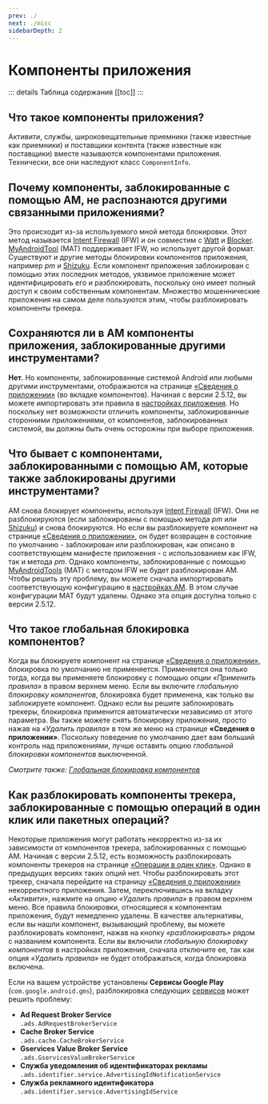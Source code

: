 ```yaml
---
prev: ./
next: ./misc
sidebarDepth: 2
---
```


# Компоненты приложения

::: details Таблица содержания
[[toc]]
:::

## Что такое компоненты приложения?
Активити, службы, широковещательные приемники (также известные как приемники) и поставщики контента (также известные как поставщики) вместе называются компонентами приложения. Технически, все они наследуют класс `ComponentInfo`.

## Почему компоненты, заблокированные с помощью AM, не распознаются другими связанными приложениями?
Это происходит из-за используемого мной метода блокировки. Этот метод называется [Intent Firewall][1] (IFW) и он совместим с [Watt][2] и [Blocker][3]. [MyAndroidTool][4] (MAT) поддерживает IFW, но использует другой формат. Существуют и другие методы блокировки компонентов приложения, например _pm_ и [Shizuku][5]. Если компонент приложения заблокирован с помощью этих последних методов, уязвимое приложение может идентифицировать его и разблокировать, поскольку оно имеет полный доступ к своим собственным компонентам. Множество мошеннические приложения на самом деле пользуются этим, чтобы разблокировать компоненты трекера.

## Сохраняются ли в AM компоненты приложения, заблокированные другими инструментами?
**Нет.** Но компоненты, заблокированные системой Android или любыми другими инструментами, отображаются на странице [«Сведения о приложении»][10] (во вкладке компонентов). Начиная с версии 2.5.12, вы можете импортировать эти правила в [настройках приложения][9]. Но поскольку нет возможности отличить компоненты, заблокированные сторонними приложениями, от компонентов, заблокированных системой, вы должны быть очень осторожны при выборе приложения.

## Что бывает с компонентами, заблокированными с помощью AM, которые также заблокированы другими инструментами?
AM снова блокирует компоненты, используя [Intent Firewall][1] (IFW). Они не разблокируются (если заблокированы с помощью метода _pm_ или [Shizuku][5]) и снова блокируются. Но если вы разблокируете компонент на странице [«Сведения о приложении»][6], он будет возвращен в состояние по умолчанию - заблокирован или разблокирован, как описано в соответствующем манифесте приложения - с использованием как IFW, так и метода _pm_. Однако компоненты, заблокированные с помощью [MyAndroidTools][4] (MAT) с методом IFW не будет разблокирован AM. Чтобы решить эту проблему, вы можете сначала импортировать соответствующую конфигурацию в [настройках AM][9]. В этом случае конфигурации MAT будут удалены. Однако эта опция доступна только с версии 2.5.12.

## Что такое глобальная блокировка компонентов?
Когда вы блокируете компонент на странице [«Сведения о приложении»][6], блокировка по умолчанию не применяется. Применяется она только тогда, когда вы применяете блокировку с помощью опции _«Применить правила»_ в правом верхнем меню. Если вы включите _глобальную блокировку компонентов_, блокировка будет применена, как только вы заблокируете компонент. Однако если вы решите заблокировать трекеры, блокировка применится автоматически независимо от этого параметра. Вы также можете снять блокировку приложения, просто нажав на _«Удалить правила»_ в том же меню на странице **«Сведения о приложении»**. Поскольку поведение по умолчанию дает вам больший контроль над приложениями, лучше оставить опцию _глобальной блокировки компонентов_ выключенной.

_Смотрите также: [Глобальная блокировка компонентов][7]_

## Как разблокировать компоненты трекера, заблокированные с помощью операций в один клик или пакетных операций?
Некоторые приложения могут работать некорректно из-за их зависимости от компонентов трекера, заблокированных с помощью AM. Начиная с версии 2.5.12, есть возможность разблокировать компоненты трекеров на странице [«Операции в один клик»][8]. Однако в предыдущих версиях таких опций нет. Чтобы разблокировать этот трекер, сначала перейдите на страницу [«Сведения о приложении»][6] некорректного приложения. Затем, переключившись на вкладку _«Активити»_, нажмите на опцию _«Удалить правила»_ в правом верхнем меню. Все правила блокировки, относящиеся к компонентам приложения, будут немедленно удалены. В качестве альтернативы, если вы нашли компонент, вызывающий проблему, вы можете разблокировать компонент, нажав на кнопку _«разблокировать»_ рядом с названием компонента. Если вы включили _глобальную блокировку компонентов_ в настройках приложения, сначала отключите ее, так как опция _«Удалить правила»_ не будет отображаться, когда блокировка включена.

Если на вашем устройстве установлены **Сервисы Google Play** (`com.google.android.gms`), разблокировка следующих [сервисов][services] может решить проблему:
- **Ad Request Broker Service**<br /> `.ads.AdRequestBrokerService`
- **Cache Broker Service**<br /> `.ads.cache.CacheBrokerService`
- **Gservices Value Broker Service**<br /> `.ads.GservicesValueBrokerService`
- **Служба уведомления об идентификаторах рекламы**<br /> `.ads.identifier.service.AdvertisingIdNotificationService`
- **Служба рекламного идентификатора**<br /> `.ads.identifier.service.AdvertisingIdService`

[1]: https://carteryagemann.com/pages/android-intent-firewall.html
[2]: https://github.com/tuyafeng/Watt
[3]: https://github.com/lihenggui/blocker
[4]: https://www.myandroidtools.com
[5]: https://github.com/RikkaApps/Shizuku
[6]: ../guide/app-details-page.md
[7]: ../guide/settings-page.md#гnобаnьная-бnокировка-компонентов
[8]: ../guide/one-click-ops-page.md
[9]: ../guide/settings-page.md#импортирование-существующих-правиn
[10]: ../guide/app-details-page.md#цветовые-коды
[services]: ../guide/app-details-page.md#сnужбы
